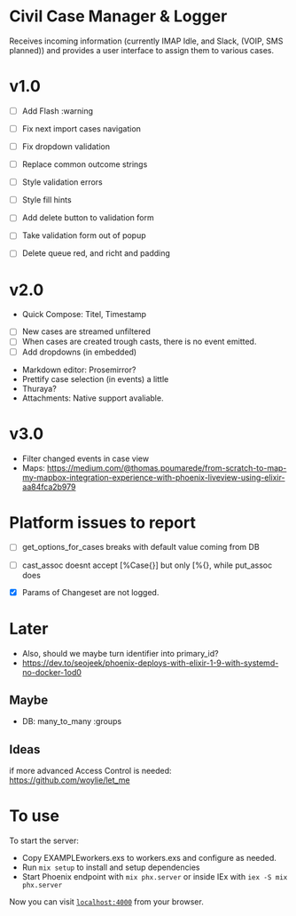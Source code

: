 # Civil Case Manager & Logger
Receives incoming information (currently IMAP Idle, and Slack, (VOIP, SMS planned)) and provides a 
user interface to assign them to various cases. 


# v1.0
- [ ] Add Flash :warning
- [ ] Fix next import cases navigation
- [ ] Fix dropdown validation
- [ ] Replace common outcome strings
- [ ] Style validation errors
- [ ] Style fill hints
- [ ] Add delete button to validation form
- [ ] Take validation form out of popup
- [ ] Delete queue red, and richt and padding


# v2.0
- Quick Compose: Titel, Timestamp
- [ ] New cases are streamed unfiltered
- [ ] When cases are created trough casts, there is no event emitted.
- [ ] Add dropdowns (in embedded)
* Markdown editor: Prosemirror?
* Prettify case  selection (in events) a little
* Thuraya?
* Attachments: Native support avaliable.

# v3.0
* Filter changed events in case view
* Maps: https://medium.com/@thomas.poumarede/from-scratch-to-map-my-mapbox-integration-experience-with-phoenix-liveview-using-elixir-aa84fca2b979

# Platform issues to report
- [ ] get_options_for_cases breaks with default value coming from DB
- [ ] cast_assoc doesnt accept [%Case{}] but only [%{}, while put_assoc does
- [x] Params of Changeset are not logged.


# Later
* Also, should we maybe turn identifier into primary_id?
* https://dev.to/seojeek/phoenix-deploys-with-elixir-1-9-with-systemd-no-docker-1od0

## Maybe
* DB: many_to_many :groups

## Ideas
if more advanced Access Control is needed:
https://github.com/woylie/let_me


# To use
To start the server:

  * Copy EXAMPLEworkers.exs to workers.exs and configure as needed.
  * Run `mix setup` to install and setup dependencies
  * Start Phoenix endpoint with `mix phx.server` or inside IEx with `iex -S mix phx.server`

Now you can visit [`localhost:4000`](http://localhost:4000) from your browser.

